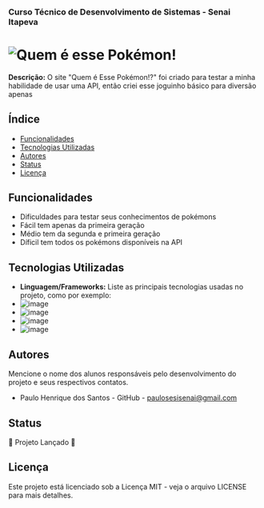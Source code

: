 ### Curso Técnico de Desenvolvimento de Sistemas - Senai Itapeva
# ![Quem é esse Pokémon!](https://github.com/user-attachments/assets/b34d7847-3a98-4ba5-8802-fe5a21d50314)
**Descrição:**
O site "Quem é Esse Pokémon!?" foi criado para testar a minha habilidade de usar uma API, então criei esse joguinho básico para diversão apenas
## Índice
* [Funcionalidades](#funcionalidades)
* [Tecnologias Utilizadas](#tecnologias-utilizadas)
* [Autores](#autores)
* [Status](#status)
* [Licença](#licença)
## Funcionalidades
 - Dificuldades para testar seus conhecimentos de pokémons
 - Fácil tem apenas da primeira geração
 - Médio tem da segunda e primeira geração
 - Díficil tem todos os pokémons disponíveis na API
## Tecnologias Utilizadas
- **Linguagem/Frameworks:**
 Liste as principais tecnologias usadas no projeto, como por exemplo:
 - ![image](https://img.shields.io/badge/Python-FFD43B?style=for-the-badge&logo=python&logoColor=blue)
 - ![image](https://img.shields.io/badge/HTML5-E34F26?style=for-the-badge&logo=html5&logoColor=white)
 - ![image](https://img.shields.io/badge/CSS3-1572B6?style=for-the-badge&logo=css3&logoColor=white)
 - ![image](https://img.shields.io/badge/Flask-000000?style=for-the-badge&logo=flask&logoColor=white)
## Autores
Mencione o nome dos alunos responsáveis pelo desenvolvimento do projeto e seus respectivos contatos.
- Paulo Henrique dos Santos - GitHub - paulosesisenai@gmail.com
## Status
🚀 Projeto Lançado 🚀
## Licença
Este projeto está licenciado sob a Licença MIT - veja o arquivo LICENSE para mais detalhes.
